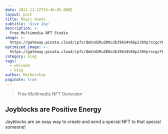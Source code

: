 ```yaml
---
date: 2021-11-22T23:48:05.000Z
layout: post
title: Magic Seeds
subtitle: 'Give Joy'
description: >-
  Free Multimedia NFT Studio
image: >-
  https://gateway.pinata.cloud/ipfs/QmSnU2RuZKKoJbJ9kS4V6GpJJKVprscgcYKcRwmHmZnS4W
optimized_image: >-
  https://gateway.pinata.cloud/ipfs/QmSnU2RuZKKoJbJ9kS4V6GpJJKVprscgcYKcRwmHmZnS4W
category: blog
tags:
  - welcome
  - blog
author: Mothership
paginate: true
---
```


> Free Multimedia NFT Generator

## Joyblocks are Positive Energy

Joyblocks are an easy way to create and send a special NFT to that special someone!

